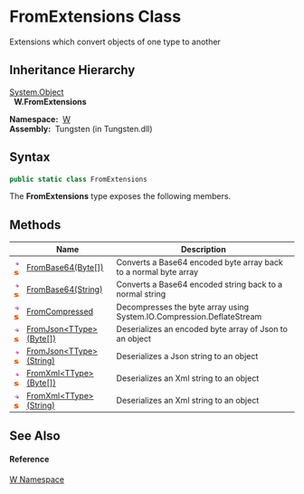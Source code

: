 FromExtensions Class
====================
  Extensions which convert objects of one type to another


Inheritance Hierarchy
---------------------
[System.Object][1]  
  **W.FromExtensions**  

  **Namespace:**  [W][2]  
  **Assembly:**  Tungsten (in Tungsten.dll)

Syntax
------

```csharp
public static class FromExtensions
```

The **FromExtensions** type exposes the following members.


Methods
-------

                                 | Name                            | Description                                                           
-------------------------------- | ------------------------------- | --------------------------------------------------------------------- 
![Public method]![Static member] | [FromBase64(Byte[])][3]         | Converts a Base64 encoded byte array back to a normal byte array      
![Public method]![Static member] | [FromBase64(String)][4]         | Converts a Base64 encoded string back to a normal string              
![Public method]![Static member] | [FromCompressed][5]             | Decompresses the byte array using System.IO.Compression.DeflateStream 
![Public method]![Static member] | [FromJson&lt;TType>(Byte[])][6] | Deserializes an encoded byte array of Json to an object               
![Public method]![Static member] | [FromJson&lt;TType>(String)][7] | Deserializes a Json string to an object                               
![Public method]![Static member] | [FromXml&lt;TType>(Byte[])][8]  | Deserializes an Xml string to an object                               
![Public method]![Static member] | [FromXml&lt;TType>(String)][9]  | Deserializes an Xml string to an object                               


See Also
--------

#### Reference
[W Namespace][2]  

[1]: http://msdn.microsoft.com/en-us/library/e5kfa45b
[2]: ../README.md
[3]: FromBase64.md
[4]: FromBase64_1.md
[5]: FromCompressed.md
[6]: FromJson__1.md
[7]: FromJson__1_1.md
[8]: FromXml__1.md
[9]: FromXml__1_1.md
[Public method]: ../../_icons/pubmethod.gif "Public method"
[Static member]: ../../_icons/static.gif "Static member"
